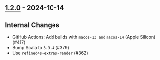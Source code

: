 ## [1.2.0](https://github.com/kevin-lee/jdk-sym-link/issues?utf8=%E2%9C%93&q=is%3Aissue+is%3Aclosed+milestone%3Amilestone18) - 2024-10-14

## Internal Changes
* GitHub Actions: Add builds with `macos-13 and` `macos-14` (Apple Silicon) (#417)
* Bump Scala to `3.3.4` (#379)
* Use `refined4s-extras-render` (#362)
